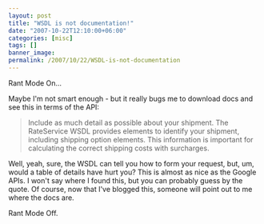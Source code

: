 ```yaml
---
layout: post
title: "WSDL is not documentation!"
date: "2007-10-22T12:10:00+06:00"
categories: [misc]
tags: []
banner_image: 
permalink: /2007/10/22/WSDL-is-not-documentation
---
```


Rant Mode On...

Maybe I'm not smart enough - but it really bugs me to download docs and see this in terms of the API:

<blockquote>
Include as much detail as possible about your shipment. The RateService WSDL provides elements to identify your shipment, including shipping option elements. This information is important for calculating the correct shipping costs with surcharges.
</blockquote>

Well, yeah, sure, the WSDL can tell you how to form your request, but, um, would a table of details have hurt you? This is almost as nice as the Google APIs. I won't say where I found this, but you can probably guess by the quote. Of course, now that I've blogged this, someone will point out to me where the docs are.

Rant Mode Off.